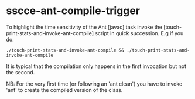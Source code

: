 # sscce-ant-compile-trigger


To highlight the time sensitivity of the Ant [javac] task
invoke the [touch-print-stats-and-invoke-ant-compile] script
in quick succession. E.g if you do:

    ./touch-print-stats-and-invoke-ant-compile && ./touch-print-stats-and-invoke-ant-compile

It is typical that the compilation only happens in the first invocation
but not the second.


NB: For the very first time (or following an 'ant clean') you have
    to invoke 'ant' to create the compiled version of the class.